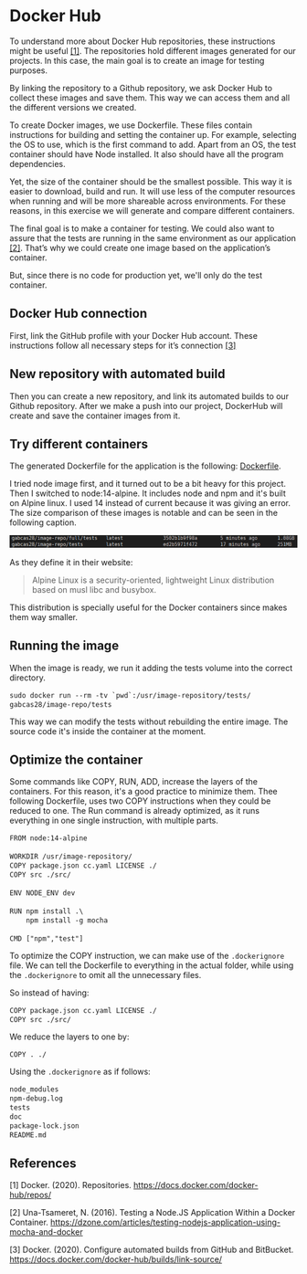 # Docker Hub

To understand more about Docker Hub repositories, these instructions might be useful [[1]](#references). The repositories hold different images generated for our projects. In this case, the main goal is to create an image for testing purposes.

By linking the repository to a Github repository, we ask Docker Hub to collect these images and save them. This way we can access them and all the different versions we created.

To create Docker images, we use Dockerfile. These files contain instructions for building and setting the container up. For example, selecting the OS to use, which is the first command to add. Apart from an OS, the test container should have Node installed. It also should have all the program dependencies.

Yet, the size of the container should be the smallest possible. This way it is easier to download, build and run. It will use less of the computer resources when running and will be more shareable across environments. For these reasons, in this exercise we will generate and compare different containers.

The final goal is to make a container for testing. We could also want to assure that the tests are running in the same environment as our application [[2]](#references). That’s why we could create one image based on the application’s container.

But, since there is no code for production yet, we'll only do the test container.

## Docker Hub connection

First, link the GitHub profile with your Docker Hub account. These instructions follow all necessary steps for it’s connection [[3]](#references)

## New repository with automated build

Then you can create a new repository, and link its automated builds to our Github repository. After we make a push into our project, DockerHub will create and save the container images from it.

## Try different containers

The generated Dockerfile for the application is the following: [Dockerfile](../Dockerfile).

I tried node image first, and it turned out to be a bit heavy for this project. Then I switched to node:14-alpine. It includes node and npm and it's built on Alpine linux. I used 14 instead of current because it was giving an error. The size comparison of these images is notable and can be seen in the following caption.

![Image comparison](./img/Image-size-comparison.png)

As they define it in their website:

>Alpine Linux is a security-oriented, lightweight Linux distribution based on musl libc and busybox.

This distribution is specially useful for the Docker containers since makes them way smaller.

## Running the image

When the image is ready, we run it adding the tests volume into the correct directory.

    sudo docker run --rm -tv `pwd`:/usr/image-repository/tests/  gabcas28/image-repo/tests

This way we can modify the tests without rebuilding the entire image. The source code it's inside the container at the moment.

## Optimize the container

Some commands like COPY, RUN, ADD, increase the layers of the containers. For this reason, it's a good practice to minimize them. Thee following Dockerfile, uses two COPY instructions when they could be reduced to one. The Run command is already optimized, as it runs everything in one single instruction, with multiple parts.


```
FROM node:14-alpine

WORKDIR /usr/image-repository/
COPY package.json cc.yaml LICENSE ./
COPY src ./src/

ENV NODE_ENV dev

RUN npm install .\
    npm install -g mocha

CMD ["npm","test"]
```

To optimize the COPY instruction, we can make use of the `.dockerignore` file. We can tell the Dockerfile to everything in the actual folder, while using the `.dockerignore` to omit all the unnecessary files.

So instead of having:
```
COPY package.json cc.yaml LICENSE ./
COPY src ./src/
```
We reduce the layers to one by:

```
COPY . ./
```
Using the `.dockerignore` as if follows:
```
node_modules
npm-debug.log
tests
doc
package-lock.json
README.md
```
## References

[1] Docker. (2020). Repositories. https://docs.docker.com/docker-hub/repos/

[2] Una-Tsameret, N. (2016). Testing a Node.JS Application Within a Docker Container. https://dzone.com/articles/testing-nodejs-application-using-mocha-and-docker

[3] Docker. (2020). Configure automated builds from GitHub and BitBucket. https://docs.docker.com/docker-hub/builds/link-source/
